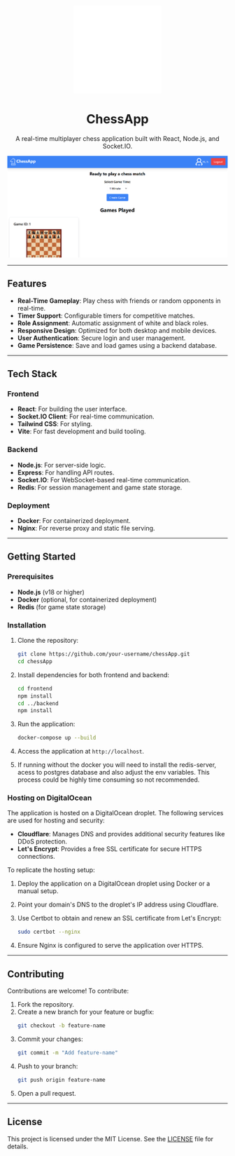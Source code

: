 <p align="center">
  <img src="./frontend/public/chess.svg" width="200" height="200" alt="ChessApp Logo"/>
</p>

<h1 align="center">ChessApp</h1>

<p align="center">
  A real-time multiplayer chess application built with React, Node.js, and Socket.IO.
</p>

![ChessApp Screenshot](./frontend/public/chess.png)

---

## Features

- **Real-Time Gameplay**: Play chess with friends or random opponents in real-time.
- **Timer Support**: Configurable timers for competitive matches.
- **Role Assignment**: Automatic assignment of white and black roles.
- **Responsive Design**: Optimized for both desktop and mobile devices.
- **User Authentication**: Secure login and user management.
- **Game Persistence**: Save and load games using a backend database.

---

## Tech Stack

### Frontend
- **React**: For building the user interface.
- **Socket.IO Client**: For real-time communication.
- **Tailwind CSS**: For styling.
- **Vite**: For fast development and build tooling.

### Backend
- **Node.js**: For server-side logic.
- **Express**: For handling API routes.
- **Socket.IO**: For WebSocket-based real-time communication.
- **Redis**: For session management and game state storage.

### Deployment
- **Docker**: For containerized deployment.
- **Nginx**: For reverse proxy and static file serving.

---

## Getting Started

### Prerequisites
- **Node.js** (v18 or higher)
- **Docker** (optional, for containerized deployment)
- **Redis** (for game state storage)

### Installation

1. Clone the repository:
   ```bash
   git clone https://github.com/your-username/chessApp.git
   cd chessApp
   ```

2. Install dependencies for both frontend and backend:
   ```bash
   cd frontend
   npm install
   cd ../backend
   npm install
   ```

3. Run the application:
   ```bash
   docker-compose up --build
   ```

4. Access the application at `http://localhost`.
5. If running without the docker you will need to install the redis-server, acess to postgres database and also adjust the env variables. This process could be highly time consuming so not recommended.


### Hosting on DigitalOcean

The application is hosted on a DigitalOcean droplet. The following services are used for hosting and security:

- **Cloudflare**: Manages DNS and provides additional security features like DDoS protection.
- **Let's Encrypt**: Provides a free SSL certificate for secure HTTPS connections.

To replicate the hosting setup:

1. Deploy the application on a DigitalOcean droplet using Docker or a manual setup.
2. Point your domain's DNS to the droplet's IP address using Cloudflare.
3. Use Certbot to obtain and renew an SSL certificate from Let's Encrypt:
   ```bash
   sudo certbot --nginx
   ```

4. Ensure Nginx is configured to serve the application over HTTPS.

---

## Contributing

Contributions are welcome! To contribute:

1. Fork the repository.
2. Create a new branch for your feature or bugfix:
   ```bash
   git checkout -b feature-name
   ```
3. Commit your changes:
   ```bash
   git commit -m "Add feature-name"
   ```
4. Push to your branch:
   ```bash
   git push origin feature-name
   ```
5. Open a pull request.

---

## License

This project is licensed under the MIT License. See the [LICENSE](./LICENSE) file for details.

